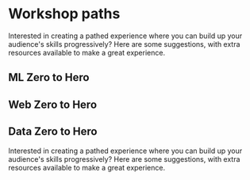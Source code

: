# Workshop paths

Interested in creating a pathed experience where you can build up your audience's skills progressively? Here are some suggestions, with extra resources available to make a great experience.

## ML Zero to Hero

## Web Zero to Hero

## Data Zero to Hero
Interested in creating a pathed experience where you can build up your audience's skills progressively? Here are some suggestions, with extra resources available to make a great experience.